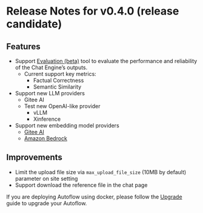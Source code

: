 # Release Notes for v0.4.0 (release candidate)

## Features

- Support [Evaluation (beta)](../evaluation.mdx) tool to evaluate the performance and reliability of the Chat Engine’s outputs.
  - Current support key metrics:
    - Factual Correctness
    - Semantic Similarity
- Support new LLM providers
  - Gitee AI
  - Test new OpenAI-like provider
    - vLLM
    - Xinference
- Support new embedding model providers
  - [Gitee AI](../embedding-model.mdx#gitee-ai)
  - [Amazon Bedrock](../embedding-model.mdx#amazon-bedrock)

## Improvements

- Limit the upload file size via `max_upload_file_size` (10MB by default) parameter on site setting
- Support download the reference file in the chat page

If you are deploying Autoflow using docker, please follow the [Upgrade](../deploy-with-docker.mdx#upgrade) guide to upgrade your Autoflow.
